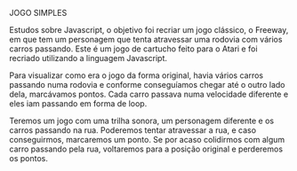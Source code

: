 JOGO SIMPLES

Estudos sobre Javascript, o objetivo foi recriar um jogo clássico, o Freeway, em que tem um personagem que tenta atravessar uma rodovia
com vários carros passando. Este é um jogo de cartucho feito para o Atari e foi recriado utilizando a linguagem Javascript.

Para visualizar como era o jogo da forma original, havia vários carros passando numa rodovia e conforme conseguíamos chegar até o outro lado dela, marcávamos pontos. Cada carro passava numa velocidade diferente e eles iam passando em forma de loop.

Teremos um jogo com uma trilha sonora, um personagem diferente e os carros passando na rua. Poderemos tentar atravessar a rua, e caso conseguirmos, marcaremos um ponto. Se por acaso colidirmos com algum carro passando pela rua, voltaremos para a posição original e perderemos os pontos.


